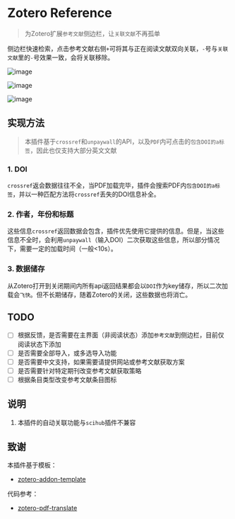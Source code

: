 # Zotero Reference
> 为Zotero扩展`参考文献`侧边栏，让`关联文献`不再孤单

侧边栏快速检索，点击参考文献右侧`+`可将其与正在阅读文献双向关联，`-`号与`关联文献`里的`-`号效果一致，会将关联移除。

![image](https://user-images.githubusercontent.com/51939531/207201084-f23bab21-3c9a-49d6-98dd-0f3ba694fedb.png)

![image](https://user-images.githubusercontent.com/51939531/207201099-c0c34b05-7e0c-42b8-941d-48fcb697d6c9.png)

![image](https://user-images.githubusercontent.com/51939531/207079897-740896a7-5ebe-4aba-b857-5e94d715ba91.png)


## 实现方法
> 本插件基于`crossref`和`unpaywall`的API，以及`PDF`内可点击的`包含DOI的a标签`，因此也仅支持大部分英文文献

### 1. DOI
`crossref`返会数据往往不全，当PDF加载完毕，插件会搜索PDF内`包含DOI的a标签`，并以一种匹配方法将`crossref`丢失的DOI信息补全。
### 2. 作者，年份和标题
这些信息`crossref`返回数据会包含，插件优先使用它提供的信息。但是，当这些信息不全时，会利用`unpaywall`（输入DOI）二次获取这些信息，所以部分情况下，需要一定的加载时间（一般<10s）。
### 3. 数据储存
从Zotero打开到关闭期间内所有api返回结果都会以`DOI`作为key储存，所以二次加载会`飞快`。但不长期储存，随着Zotero的关闭，这些数据也将消亡。

## TODO
- [ ] 根据反馈，是否需要在主界面（非阅读状态）添加`参考文献`到侧边栏，目前仅阅读状态下添加
- [ ] 是否需要全部导入，或多选导入功能
- [ ] 是否需要中文支持，如果需要请提供网站或参考文献获取方案
- [ ] 是否需要针对特定期刊改变参考文献获取策略
- [ ] 根据条目类型改变参考文献条目图标

## 说明

1. 本插件的自动关联功能与`scihub`插件不兼容

## 致谢

本插件基于模板：

- [zotero-addon-template](https://github.com/windingwind/zotero-addon-template)

代码参考：

- [zotero-pdf-translate](https://github.com/windingwind/zotero-pdf-translate)
